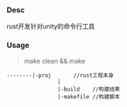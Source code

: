 ### Desc

rust开发针对unity的命令行工具

### Usage

> make clean && make

```
--------|-proj 		 //rust工程本身
				|
				|-build    //构建结果
				|-makefile //构建脚本
```

